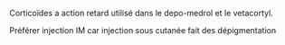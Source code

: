 Corticoïdes a action retard utilisé dans le depo-medrol et le vetacortyl.

Préférer injection IM car injection sous cutanée fait des dépigmentation